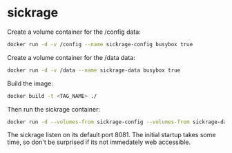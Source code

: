 sickrage
========

Create a volume container for the /config data:

```bash
docker run -d -v /config --name sickrage-config busybox true
```

Create a volume container for the /data data:

```bash
docker run -d -v /data --name sickrage-data busybox true
```

Build the image:

```bash
docker build -t <TAG_NAME> ./
```

Then run the sickrage container:

```bash
docker run -d --volumes-from sickrage-config --volumes-from sickrage-data --name sickrage <TAG_NAME>
```

The sickrage listen on its default port 8081. The initial startup
takes some time, so don't be surprised if its not immedately web
accessible.
